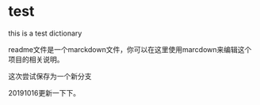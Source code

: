 # test
this is a test dictionary

readme文件是一个marckdown文件，你可以在这里使用marcdown来编辑这个项目的相关说明。

这次尝试保存为一个新分支

20191016更新一下下。


